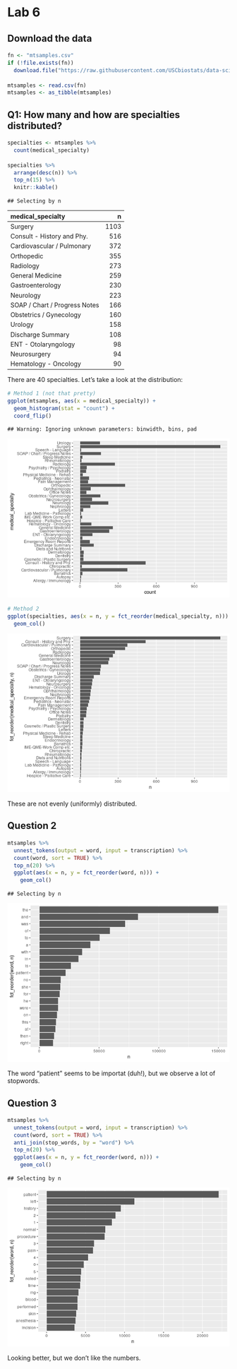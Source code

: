 Lab 6
================

## Download the data

``` r
fn <- "mtsamples.csv"
if (!file.exists(fn))
  download.file("https://raw.githubusercontent.com/USCbiostats/data-science-data/master/00_mtsamples/mtsamples.csv", destfile = fn)

mtsamples <- read.csv(fn)
mtsamples <- as_tibble(mtsamples)
```

## Q1: How many and how are specialties distributed?

``` r
specialties <- mtsamples %>%
  count(medical_specialty)

specialties %>%
  arrange(desc(n)) %>%
  top_n(15) %>%
  knitr::kable()
```

    ## Selecting by n

| medical\_specialty            |    n |
|:------------------------------|-----:|
| Surgery                       | 1103 |
| Consult - History and Phy.    |  516 |
| Cardiovascular / Pulmonary    |  372 |
| Orthopedic                    |  355 |
| Radiology                     |  273 |
| General Medicine              |  259 |
| Gastroenterology              |  230 |
| Neurology                     |  223 |
| SOAP / Chart / Progress Notes |  166 |
| Obstetrics / Gynecology       |  160 |
| Urology                       |  158 |
| Discharge Summary             |  108 |
| ENT - Otolaryngology          |   98 |
| Neurosurgery                  |   94 |
| Hematology - Oncology         |   90 |

There are 40 specialties. Let’s take a look at the distribution:

``` r
# Method 1 (not that pretty)
ggplot(mtsamples, aes(x = medical_specialty)) +
  geom_histogram(stat = "count") +
  coord_flip()
```

    ## Warning: Ignoring unknown parameters: binwidth, bins, pad

![](README_files/figure-gfm/dist1-1.png)<!-- -->

``` r
# Method 2
ggplot(specialties, aes(x = n, y = fct_reorder(medical_specialty, n))) +
  geom_col()
```

![](README_files/figure-gfm/dist2-1.png)<!-- -->

These are not evenly (uniformly) distributed.

## Question 2

``` r
mtsamples %>%
  unnest_tokens(output = word, input = transcription) %>%
  count(word, sort = TRUE) %>%
  top_n(20) %>%
  ggplot(aes(x = n, y = fct_reorder(word, n))) +
    geom_col()
```

    ## Selecting by n

![](README_files/figure-gfm/token-transcript-1.png)<!-- -->

The word “patient” seems to be importat (duh!), but we observe a lot of
stopwords.

## Question 3

``` r
mtsamples %>%
  unnest_tokens(output = word, input = transcription) %>%
  count(word, sort = TRUE) %>%
  anti_join(stop_words, by = "word") %>%
  top_n(20) %>%
  ggplot(aes(x = n, y = fct_reorder(word, n))) +
    geom_col()
```

    ## Selecting by n

![](README_files/figure-gfm/token-transcript-wo-stop-1.png)<!-- -->

Looking better, but we don’t like the numbers.
